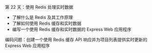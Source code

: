 第 22 天：使用 Redis 处理实时数据

- 了解什么是 Redis 及其工作原理
- 了解如何使用 Redis 缓存和实时数据
- 编写一个使用 Redis 缓存和实时数据的 Express Web 应用程序

编码问题：创建一个使用 Redis 缓存 API 响应并为项目列表提供实时更新的 Express Web 应用程序